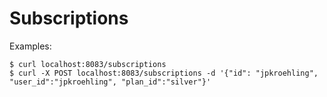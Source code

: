 Subscriptions
===

Examples: 

```terminal
$ curl localhost:8083/subscriptions
$ curl -X POST localhost:8083/subscriptions -d '{"id": "jpkroehling", "user_id":"jpkroehling", "plan_id":"silver"}'
```
